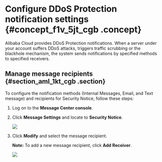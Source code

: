 # Configure DDoS Protection notification settings {#concept_f1v_5jt_cgb .concept}

Alibaba Cloud provides DDoS Protection notifications. When a server under your account suffers DDoS attacks, triggers traffic scrubbing or the blackhole mechanism, the system sends notifications by specified methods to specified receivers.

## Manage message recipients {#section_aml_1kt_cgb .section}

To configure the notification methods \(Internal Messages, Email, and Text message\) and recipients for Security Notice, follow these steps:

1.  Log on to the **Message Center console**.
2.  Click **Message Settings** and locate to **Security Notice**.

    ![](http://static-aliyun-doc.oss-cn-hangzhou.aliyuncs.com/assets/img/79456/154710877434135_en-US.png)

3.  Click **Modify** and select the message recipient.

    **Note:** To add a new message recipient, click **Add Receiver**.

    ![](http://static-aliyun-doc.oss-cn-hangzhou.aliyuncs.com/assets/img/79456/154710877434136_en-US.png)


